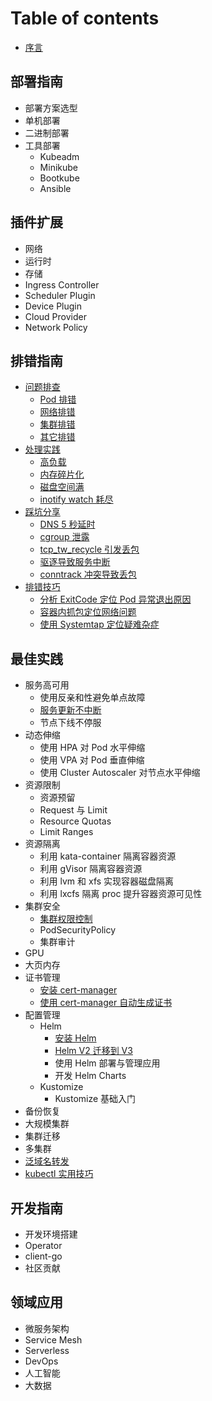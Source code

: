 # Table of contents

* [序言](README.md)

## 部署指南 <a id="deploy"></a>

* 部署方案选型
* 单机部署
* 二进制部署
* 工具部署
  * Kubeadm
  * Minikube
  * Bootkube
  * Ansible

## 插件扩展 <a id="plugin"></a>

* 网络
* 运行时
* 存储
* Ingress Controller
* Scheduler Plugin
* Device Plugin
* Cloud Provider
* Network Policy

## 排错指南 <a id="troubleshooting"></a>

* [问题排查](troubleshooting/problems/README.md)
  * [Pod 排错](troubleshooting/problems/pod.md)
  * [网络排错](troubleshooting/problems/network.md)
  * [集群排错](troubleshooting/problems/cluster.md)
  * [其它排错](troubleshooting/problems/others.md)
* [处理实践](troubleshooting/handling-practice/README.md)
  * [高负载](troubleshooting/handling-practice/high-load.md)
  * [内存碎片化](troubleshooting/handling-practice/memory-fragmentation.md)
  * [磁盘空间满](troubleshooting/handling-practice/disk-full.md)
  * [inotify watch 耗尽](troubleshooting/handling-practice/runnig-out-of-inotify-watches.md)
* [踩坑分享](troubleshooting/damn/README.md)
  * [DNS 5 秒延时](troubleshooting/damn/dns-lookup-5s-delay.md)
  * [cgroup 泄露](troubleshooting/damn/cgroup-leaking.md)
  * [tcp\_tw\_recycle 引发丢包](troubleshooting/damn/lost-packets-in-nat-environment-once-enable-tcp_tw_recycle.md)
  * [驱逐导致服务中断](troubleshooting/damn/eviction-leads-to-service-disruption.md)
  * [conntrack 冲突导致丢包](troubleshooting/damn/conntrack-chong-tu-dao-zhi-diu-bao.md)
* [排错技巧](troubleshooting/trick/README.md)
  * [分析 ExitCode 定位 Pod 异常退出原因](troubleshooting/trick/analysis-exitcode.md)
  * [容器内抓包定位网络问题](troubleshooting/trick/capture-packets-in-container.md)
  * [使用 Systemtap 定位疑难杂症](troubleshooting/trick/use-systemtap-to-locate-problems.md)

## 最佳实践

* 服务高可用
  * 使用反亲和性避免单点故障
  * [服务更新不中断](best-practice/ha/smooth-update)
  * 节点下线不停服
* 动态伸缩
  * 使用 HPA 对 Pod 水平伸缩
  * 使用 VPA 对 Pod 垂直伸缩
  * 使用 Cluster Autoscaler 对节点水平伸缩
* 资源限制
  * 资源预留
  * Request 与 Limit
  * Resource Quotas
  * Limit Ranges
* 资源隔离
  * 利用 kata-container 隔离容器资源
  * 利用 gVisor 隔离容器资源
  * 利用 lvm 和 xfs 实现容器磁盘隔离
  * 利用 lxcfs 隔离 proc 提升容器资源可见性
* 集群安全
  * [集群权限控制](best-practice/security/permission-control/README.md)
  * PodSecurityPolicy
  * 集群审计
* GPU
* 大页内存
* 证书管理
  * [安装 cert-manager](best-practice/cert-manager/install-cert-manger.md)
  * [使用 cert-manager 自动生成证书](best-practice/cert-manager/autogenerate-certificate-with-cert-manager.md)
* 配置管理
  * Helm
    * [安装 Helm](best-practice/configuration-management/helm/install-helm.md)
    * [Helm V2 迁移到 V3](best-practice/configuration-management/helm/upgrade-helm-v2-to-v3.md)
    * 使用 Helm 部署与管理应用
    * 开发 Helm Charts
  * Kustomize
    * Kustomize 基础入门
* 备份恢复
* 大规模集群
* 集群迁移
* 多集群
* [泛域名转发](best-practice/wildcard-domain-forward.md)
* [kubectl 实用技巧](best-practice/kubectl-trick.md)

## 开发指南 <a id="dev"></a>

* 开发环境搭建
* Operator
* client-go
* 社区贡献

## 领域应用 <a id="domain"></a>

* 微服务架构
* Service Mesh
* Serverless
* DevOps
* 人工智能
* 大数据
